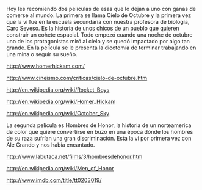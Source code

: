 <html><body><p>Hoy les recomiendo dos películas de esas que lo dejan a uno con ganas de comerse al mundo. La primera se llama Cielo de Octubre y la primera vez que la vi fue en la escuela secundaria con nuestra profesora de biología, Caro Seveso. Es la historia de unos chicos de un pueblo que quieren construir un cohete espacial. Todo empezó cuando una noche de octubre uno de los protagonistas miró al cielo y se quedó impactado por algo tan grande. En la película se le presenta la dicotomía de terminar trabajando en una mina o seguir su sueño.



http://www.homerhickam.com/

http://www.cineismo.com/criticas/cielo-de-octubre.htm

http://en.wikipedia.org/wiki/Rocket_Boys

http://en.wikipedia.org/wiki/Homer_Hickam

http://en.wikipedia.org/wiki/October_Sky



La segunda película es Hombres de Honor, la historia de un norteamerica de color que quiere convertirse en buzo en una época dónde los hombres de su raza sufrían una gran discriminación. Esta la vi por primera vez con Ale Grando y nos había encantado.



http://www.labutaca.net/films/3/hombresdehonor.htm

http://en.wikipedia.org/wiki/Men_of_Honor

http://www.imdb.com/title/tt0203019/</p></body></html>